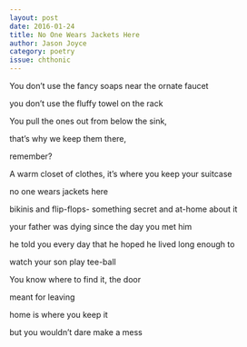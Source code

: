 ```yaml
---
layout: post 
date: 2016-01-24
title: No One Wears Jackets Here
author: Jason Joyce
category: poetry
issue: chthonic
---
```

You don’t use the fancy soaps near the ornate faucet  

you don’t use the fluffy towel on the rack  

You pull the ones out from below the sink,  

that’s why we keep them there,  

remember?  

A warm closet of clothes, it’s where you keep your suitcase  

no one wears jackets here  

bikinis and flip-flops- something secret and at-home about it  

your father was dying since the day you met him  

he told you every day that he hoped he lived long enough to  

watch your son play tee-ball  

You know where to find it, the door  

meant for leaving  

home is where you keep it  

but you wouldn’t dare make a mess
